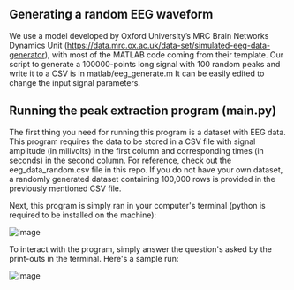 ## Generating a random EEG waveform
We use a model developed by Oxford University’s MRC Brain Networks Dynamics Unit (https://data.mrc.ox.ac.uk/data-set/simulated-eeg-data-generator), with most of the MATLAB code coming from their template.
Our script to generate a 100000-points long signal with 100 random peaks and write it to a CSV is in matlab/eeg_generate.m
It can be easily edited to change the input signal parameters.


## Running the peak extraction program (main.py)

The first thing you need for running this program is a dataset with EEG data. This program requires the data to be stored in a CSV file with signal amplitude (in milivolts) in the first column and corresponding times (in seconds) in the second column. For reference, check out the eeg_data_random.csv file in this repo.
If you do not have your own dataset, a randomly generated dataset containing 100,000 rows is provided in the previously mentioned CSV file.

Next, this program is simply ran in your computer's terminal (python is required to be installed on the machine):

![image](https://github.com/user-attachments/assets/9b7737b8-f93b-4f50-83a3-2e3d5fa5176f)

To interact with the program, simply answer the question's asked by the print-outs in the terminal. Here's a sample run:

![image](https://github.com/user-attachments/assets/72af1c29-26d3-4b9b-b119-7adbd06d12f9)
